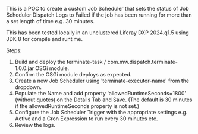 This is a POC to create a custom Job Scheduler that sets the status of Job Scheduler Dispatch Logs to Failed if the job has been running for more than a set length of time e.g. 30 minutes.

This has been tested locally in an unclustered Liferay DXP 2024.q1.5 using JDK 8 for compile and runtime.

Steps:
1. Build and deploy the terminate-task / com.mw.dispatch.terminate-1.0.0.jar OSGi module.
2. Confirm the OSGi module deploys as expected.
3. Create a new Job Scheduler using 'terminate-executor-name' from the dropdown.
4. Populate the Name and add property 'allowedRuntimeSeconds=1800' (without quotes) on the Details Tab and Save. (The default is 30 minutes if the allowedRuntimeSeconds property is not set.)
5. Configure the Job Scheduler Trigger with the appropriate settings e.g. Active and a Cron Expression to run every 30 minutes etc.
6. Review the logs.

